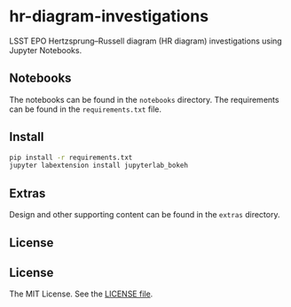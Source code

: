 # hr-diagram-investigations
LSST EPO Hertzsprung–Russell diagram (HR diagram) investigations using Jupyter Notebooks.

Notebooks
---------

The notebooks can be found in the `notebooks` directory. The requirements can be found in the `requirements.txt` file.

Install
------

```bash
pip install -r requirements.txt
jupyter labextension install jupyterlab_bokeh
```

Extras
------

Design and other supporting content can be found in the `extras` directory.

## License

License
-------

The MIT License. See the [LICENSE file](https://github.com/lsst-epo/hr-diagram-investigations/blob/master/LICENSE).